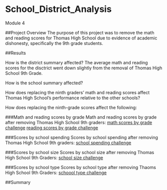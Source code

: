 # School_District_Analysis
Module 4


##Project Overview
The purpose of this project was to remove the math and reading scores for Thomas High School due to evidence of academic dishonesty, specifically the 9th grade students.

##Results

How is the district summary affected?
The average math and reading scores for the disctrict went down slightly from the removal of Thomas High School 9th Grade.

How is the school summary affected?


How does replacing the ninth graders’ math and reading scores affect Thomas High School’s performance relative to the other schools?


How does replacing the ninth-grade scores affect the following:


###Math and reading scores by grade
Math and reading scores by grade after removing Thomas High School 9th graders:
[math scores by grade challenge](/images/math_scores_by_grade_challenge.png)
[reading scores by grade challenge](/images/reading_scores_by_grade_challenge.png)


###Scores by school spending
Scores by school spending after removing Thomas High School 9th graders:
[school spending challenge](/images/spending_summary_challenge.png)

###Scores by school size
Scores by school size after removing Thomas High School 9th Graders:
[school size challenge](/images/school_size_summary_challenge.png)

###Scores by school type
Scores by school type after removing Thaoms High School 9th Graders:
[schoool type challenge](/images/type_summary.png)

##Summary
